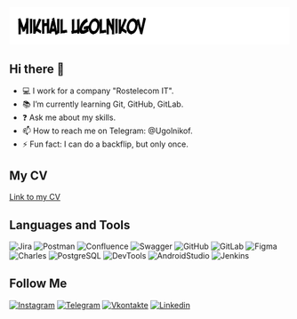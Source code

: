 ![Header](https://github.com/Ugolnikof/Ugolnikof/blob/main/assets/image_left.png)

## Hi there 👋

- 💻 I work for a company "Rostelecom IT".
- 📚 I’m currently learning Git, GitHub, GitLab.
- ❓ Ask me about my skills.
- 📫 How to reach me on Telegram: @Ugolnikof.
- ⚡ Fun fact: I can do a backflip, but only once.

## My CV

[Link to my CV](https://drive.google.com/file/d/1x50AYY7GuOMiDxQ1dVeSvzg2LAgiXrlH/view?usp=sharing)

## Languages and Tools

![Jira](https://img.shields.io/badge/Jira-FFFFFF?style=for-the-badge&logo=Jira%20Software&logoColor=136be1)
![Postman](https://img.shields.io/badge/Postman-FFFFFF?style=for-the-badge&logo=postman&logoColor=f76935)
![Confluence](https://img.shields.io/badge/Confluence-FFFFFF?style=for-the-badge&logo=Confluence&logoColor=1c77f2)
![Swagger](https://img.shields.io/badge/Swagger-FFFFFF?style=for-the-badge&logo=swagger&logoColor=6a9c40)
![GitHub](https://img.shields.io/badge/Github-FFFFFF?style=for-the-badge&logo=github&logoColor=000000)
![GitLab](https://img.shields.io/badge/Gitlab-FFFFFF?style=for-the-badge&logo=gitlab&logoColor=e34329)
![Figma](https://img.shields.io/badge/Figma-FFFFFF?style=for-the-badge&logo=figma&logoColor=a25aff)
![Charles](https://img.shields.io/badge/Charles-FFFFFF?style=for-the-badge&logo=charles&logoColor=8cc4d7)
![PostgreSQL](https://img.shields.io/badge/PostgreSQL-FFFFFF?style=for-the-badge&logo=PostgreSQL&logoColor=316193)
![DevTools](https://img.shields.io/badge/DevTools-FFFFFF?style=for-the-badge&logo=googlechrome&logoColor=fbbc05)
![AndroidStudio](https://img.shields.io/badge/AndroidStudio-FFFFFF?style=for-the-badge&logo=androidstudio&logoColor=3ad07d)
![Jenkins](https://img.shields.io/badge/Jenkins-FFFFFF?style=for-the-badge&logo=jenkins&logoColor=000000)

## Follow Me

[![Instagram](https://img.shields.io/badge/Instagram-FFFFFF?style=for-the-badge&logo=instagram&logoColor=cd2967)](https://www.instagram.com/rusau.qalife/)
[![Telegram](https://img.shields.io/badge/Telegram-FFFFFF?style=for-the-badge&logo=telegram&logoColor=279fdb)](https://t.me/qachanell)
[![Vkontakte](https://img.shields.io/badge/Vkontakte-FFFFFF?style=for-the-badge&logo=vk&logoColor=0077ff)](https://vk.com/id4654107)
[![Linkedin](https://img.shields.io/badge/Linkedin-FFFFFF?style=for-the-badge&logo=linkedin&logoColor=1176b5)](https://www.linkedin.com)
